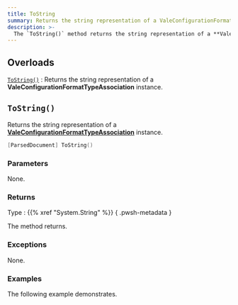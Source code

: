 ```yaml
---
title: ToString
summary: Returns the string representation of a ValeConfigurationFormatTypeAssociation instance.
description: >-
  The `ToString()` method returns the string representation of a **ValeConfigurationFormatTypeAssociation** instance.
---
```


## Overloads

[`ToString()`](#tostring)
: Returns the string representation of a **ValeConfigurationFormatTypeAssociation** instance.

## `ToString()`

Returns the string representation of a [**ValeConfigurationFormatTypeAssociation**][01] instance.

```powershell
[ParsedDocument] ToString()
```

### Parameters

None.

### Returns

Type
: {{% xref "System.String" %}}
{ .pwsh-metadata }

The method returns.

### Exceptions

None.

### Examples

The following example demonstrates.

```powershell
```

<!-- Link Reference Definitions -->
[01]: ../../
